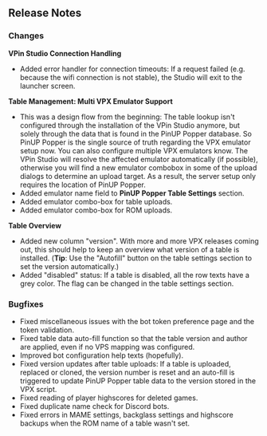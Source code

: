 ## Release Notes


### Changes

**VPin Studio Connection Handling**

- Added error handler for connection timeouts: If a request failed (e.g. because the wifi connection is not stable), the Studio will exit to the launcher screen.

**Table Management: Multi VPX Emulator Support**

- This was a design flow from the beginning: The table lookup isn't configured through the installation of the VPin Studio anymore, but solely through the data that is found in the PinUP Popper database. So PinUP Popper is the single source of truth regarding the VPX emulator setup now. You can also configure multiple VPX emulators know. The VPin Studio will resolve the affected emulator automatically (if possible), otherwise you will find a new emulator combobox in some of the upload dialogs to determine an upload target. As a result, the server setup only requires the location of PinUP Popper.
- Added emulator name field to **PinUP Popper Table Settings** section.
- Added emulator combo-box for table uploads.
- Added emulator combo-box for ROM uploads.

**Table Overview**

- Added new column "version". With more and more VPX releases coming out, this should help to keep an overview what version of a table is installed. (**Tip**: Use the "Autofill" button on the table settings section to set the version automatically.)
- Added "disabled" status: If a table is disabled, all the row texts have a grey color. The flag can be changed in the table settings section. 

### Bugfixes

- Fixed miscellaneous issues with the bot token preference page and the token validation.
- Fixed table data auto-fill function so that the table version and author are applied, even if no VPS mapping was configured.
- Improved bot configuration help texts (hopefully).
- Fixed version updates after table uploads: If a table is uploaded, replaced or cloned, the version number is reset and an auto-fill is triggered to update PinUP Popper table data to the version stored in the VPX script.
- Fixed reading of player highscores for deleted games.
- Fixed duplicate name check for Discord bots.
- Fixed errors in MAME settings, backglass settings and highscore backups when the ROM name of a table wasn't set.